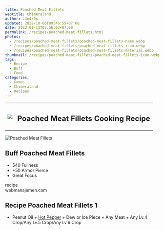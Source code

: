 ```yaml
---
title: Poached Meat Fillets
webtitle: Chimeraland
author: L3n4r0x
updated: 2022-10-06T09:46:55+07:00
date: 2022-01-11T05:56:03+07:00
permalink: /recipes/poached-meat-fillets.html
photos:
  - /recipes/poached-meat-fillets/poached-meat-fillets-name.webp
  - /recipes/poached-meat-fillets/poached-meat-fillets-icon.webp
  - /recipes/poached-meat-fillets/poached-meat-fillets-material.webp
thumbnail: /recipes/poached-meat-fillets/poached-meat-fillets-icon.webp
tags:
  - Recipe
  - Buff
  - Food
categories:
  - Games
  - Chimeraland
  - Recipes
---
```


<section id="bootstrap-wrapper"><link rel="stylesheet" href="https://cdn.statically.io/gh/dimaslanjaka/Web-Manajemen/40ac3225/css/bootstrap-4.5-wrapper.css"/><div class="row mb-2"><div class="col-md-12 mb-2"><table class="table" id="post-info"><tbody><tr><td><img class="d-inline-block me-2" src="/chimeraland/recipes/poached-meat-fillets/poached-meat-fillets-icon.webp" width="auto" height="auto"/></td><td><h1 class="fs-5">Poached Meat Fillets Cooking Recipe</h1></td></tr></tbody></table></div></div><div class="card mb-2"><div class="row g-0"><div class="col-sm-4 position-relative mb-2"><img src="/chimeraland/recipes/poached-meat-fillets/poached-meat-fillets-material.webp" class="card-img fit-cover w-100 h-100" alt="Poached Meat Fillets" data-fancybox="true"/></div><div class="col-sm-8 mb-2"><div class="card-body"><h2 class="card-title fs-5">Buff Poached Meat Fillets</h2><div class="card-text"><ul><li>540 Fullness</li><li>+50 Armor Pierce</li><li>Great Focus</li></ul></div><span class="badge rounded-pill bg-dark">recipe</span></div><div class="card-footer text-end text-muted">webmanajemen.com</div></div></div></div><div class="row mb-2"><div class="col-12 col-lg-6 recipe-item mb-2"><div class="card"><div class="card-body"><h2 class="card-title fs-5">Recipe Poached Meat Fillets 1</h2><div class="card-text"><ul><li>Peanut Oil<span> + </span><a class="text-decoration-none" href="/chimeraland/materials/hot-pepper.html">Hot Pepper</a><span> + </span>Dew or Ice Piece<span> + </span>Any Meat<span> + </span>Any Lv.4 Crop/Any Lv.5 Crop/Any Lv.6 Crop</li></ul></div></div></div></div></div></section>